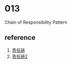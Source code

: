 # 013

Chain of Responsibility Pattern











## reference

1. [责任链](https://www.liaoxuefeng.com/wiki/1252599548343744/1281319474561057)
2. [责任链2](https://refactoringguru.cn/design-patterns/chain-of-responsibility)

